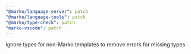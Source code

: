 ```yaml
---
"@marko/language-server": patch
"@marko/language-tools": patch
"@marko/type-check": patch
"marko-vscode": patch
---
```


Ignore types for non-Marko templates to remove errors for missing types
